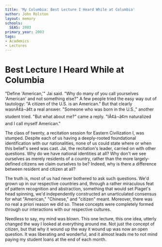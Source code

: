 ```yaml
---
title: 'My Columbia: Best Lecture I Heard While at Columbia'
author: John Rolston
layout: memory
schools:
  SEAS: 2003
primary_year: 2003
tags:
- Academics
- Lectures
---
```

# Best Lecture I Heard While at Columbia

"Define 'American,'" Jai said.  "Why do many of you call yourselves 'American' and not something else?"  A few people tried the easy way out of tautology: "A citizen of the U.S. is an American."  But that clearly wasnÃ¢â¬â¢t a real answer.  "Someone who was born in the U.S.," another student tried.  "But what about me?" came a reply.  "IÃ¢â¬â¢m naturalized and I call myself American."

The class of twenty, a recitation session for Eastern Civilization I, was stumped.  Despite each of us having a deeply-rooted foundational identification with our nationalities, none of us could state where or when this belief's seed was cast.  Jai, the recitation's leader, carried on with other questions.  Why do we have national identities at all?  Why don't we see ourselves as merely residents of a country, rather than the more largely-defined citizens we claim ourselves to be?  Indeed, why is there a difference between resident and citizen at all?

The truth is, most of us had never bothered to ask such questions.  We'd grown up in our respective countries and, through a rather miraculous feat of pattern recognition and abstraction, something that would set Piaget's head spinning, we'd independently constructed an unarticulated consensus for what "American," "Chinese," and "citizen" meant.  Moreover, there was no real a priori reason we did so.  These concepts were completely formed through our interactions with our respective cultures.

Needless to say, my mind was blown.  This one lecture, this one idea, utterly changed the way I looked at everything around me.  Not just the concept of citizen, but that why it wound up the way it wound up was now an open question.  It was liberating and wonderful, and it almost leads me to not mind paying my student loans at the end of each month.
